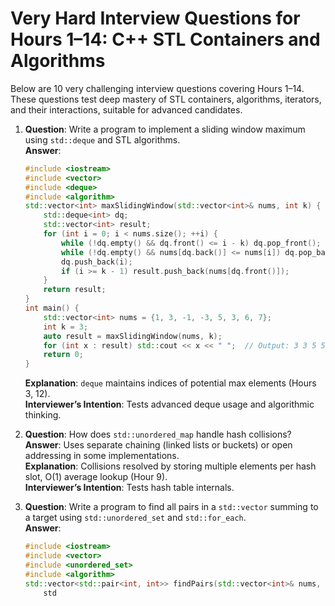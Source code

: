 # Very Hard Interview Questions for Hours 1–14: C++ STL Containers and Algorithms

Below are 10 very challenging interview questions covering Hours 1–14. These questions test deep mastery of STL containers, algorithms, iterators, and their interactions, suitable for advanced candidates.

1. **Question**: Write a program to implement a sliding window maximum using `std::deque` and STL algorithms.  
   **Answer**:  
   ```cpp
   #include <iostream>
   #include <vector>
   #include <deque>
   #include <algorithm>
   std::vector<int> maxSlidingWindow(std::vector<int>& nums, int k) {
       std::deque<int> dq;
       std::vector<int> result;
       for (int i = 0; i < nums.size(); ++i) {
           while (!dq.empty() && dq.front() <= i - k) dq.pop_front();
           while (!dq.empty() && nums[dq.back()] <= nums[i]) dq.pop_back();
           dq.push_back(i);
           if (i >= k - 1) result.push_back(nums[dq.front()]);
       }
       return result;
   }
   int main() {
       std::vector<int> nums = {1, 3, -1, -3, 5, 3, 6, 7};
       int k = 3;
       auto result = maxSlidingWindow(nums, k);
       for (int x : result) std::cout << x << " ";  // Output: 3 3 5 5 6 7
       return 0;
   }
   ```
   **Explanation**: `deque` maintains indices of potential max elements (Hours 3, 12).  
   **Interviewer’s Intention**: Tests advanced deque usage and algorithmic thinking.

2. **Question**: How does `std::unordered_map` handle hash collisions?  
   **Answer**: Uses separate chaining (linked lists or buckets) or open addressing in some implementations.  
   **Explanation**: Collisions resolved by storing multiple elements per hash slot, O(1) average lookup (Hour 9).  
   **Interviewer’s Intention**: Tests hash table internals.

3. **Question**: Write a program to find all pairs in a `std::vector` summing to a target using `std::unordered_set` and `std::for_each`.  
   **Answer**:  
   ```cpp
   #include <iostream>
   #include <vector>
   #include <unordered_set>
   #include <algorithm>
   std::vector<std::pair<int, int>> findPairs(std::vector<int>& nums, int target) {
       std